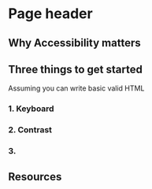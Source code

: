 # Page header


## Why Accessibility matters

## Three things to get started
Assuming you can write basic valid HTML

### 1. Keyboard

### 2. Contrast

### 3.

## Resources